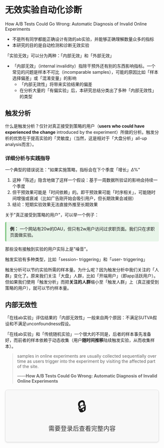 # 无效实验自动化诊断

How A/B Tests Could Go Wrong: Automatic Diagnosis of Invalid Online Experiments

- 不是所有同学都能正确设计有效的ab实验，并能够正确理解数量众多的指标
- 本研究的目的是自动检测和诊断无效实验

「实验无效」可以分为两种：「内部无效」和「外部无效」

- 「内部无效」（internal invalidity）指除干预外还有别的东西影响指标。一个常见的问题是样本不可比（incomparable samples），可能的原因比如「样本选择偏差」或「混淆变量」的影响
  - 「内部无效性」将带来实验结果的偏差
  - 在分析大量的「有偏实验」后，本研究总结分类出了多种「内部无效性」的类型

## 触发分析

什么是触发分析？仅针对真正接受到策略的用户（**users who could have experienced the change** introduced by the experiment）所做的分析。触发分析的优势在于提高实验的「灵敏度」（当然，这是相对于「大盘分析」all-up analysis而言）。

<div class="protected-content">

### 详细分析与实践指导

一个典型的错误说法："如果实施策略，指标会在下个季度「增长」$\Delta$%"

1. 这种「陈述」隐含地做了这样一个假设：基于一周数据所验证的影响会持续一个季度
2. 但干预效果可能是「时间依赖」的。即干预效果可能「时序相关」，可能随时间增强或衰减（比如广告刚开始会吸引用户，但长期效果会减弱）
3. 结论：短期实验效果无法直接外推至长期效果

关于"真正接受到策略的用户"，可以举一个例子：

<div style="background: #E8F5E9; padding: 12px; border-left: 4px solid #81C784; border-radius: 4px; margin: 10px 0;">
<strong>例：</strong> 一个网站有20w的DAU，但只有2w用户访问过求职页面。我们只在求职页面做实验。
</div>

那些没有接触到实验的用户实际上是"噪音"。

触发实验有多种类型，比如「session- triggering」和「user- triggering」

触发分析可以节约实验所需的样本量。为什么呢？因为触发分析中我们关注的「人群」变化了。原来我们关注「大盘」人群，比如「开端用户」（即app活跃用户）。但如果我们使用「触发分析」而把**关注的人群**缩小至「触发人群」上（真正接受到策略的用户），就可以节约样本量。

## 内部无效性

「在线ab实验」评估结果的「内部无效性」一般来自两个原因：不满足SUTVA假设和不满足unconfoundness假设。

「在线ab实验」和「传统随机实验」一个很大的不同是，后者的样本事先准备好，而前者的样本依赖于动态收集（用户**随时间推移**陆续触发实验，从而收集样本）。

> samples in online experiments are usually collected sequentially over time as users trigger into the experiment by visiting the affected part of the site.
>
> ——**How A/B Tests Could Go Wrong: Automatic Diagnosis of Invalid Online Experiments**

</div>

<div class="login-notice" style="display: block; padding: 20px; background: #f8f8f8; border: 1px solid #e0e0e0; border-radius: 8px; margin: 20px 0; text-align: center; box-shadow: 0 2px 4px rgba(0,0,0,0.1); cursor: pointer;">
    <div style="font-size: 48px; margin-bottom: 10px;">🔒</div>
    <div style="font-size: 20px; color: #333; margin-bottom: 10px;">需要登录后查看完整内容</div>
</div>

